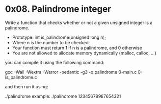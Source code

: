 # 0x08. Palindrome integer

Write a function that checks whether or not a given unsigned integer is a palindrome.

- Prototype: int is_palindrome(unsigned long n);
- Where n is the number to be checked
- Your function must return 1 if n is a palindrome, and 0 otherwise
- You are not allowed to allocate memory dynamically (malloc, calloc, …)

you can compile it using the following command:

gcc -Wall -Wextra -Werror -pedantic -g3 -o palindrome 0-main.c 0-is_palindrome.c

and then run it using:

./palindrome <number>
example: ./palindrome 12345678987654321
